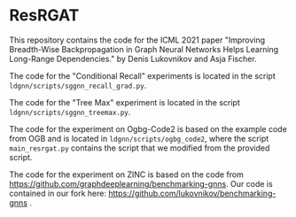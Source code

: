 # ResRGAT
This repository contains the code for the ICML 2021 paper "Improving Breadth-Wise Backpropagation in Graph Neural Networks Helps Learning Long-Range Dependencies." by Denis Lukovnikov and Asja Fischer.

The code for the "Conditional Recall" experiments is located in the script `ldgnn/scripts/sggnn_recall_grad.py`.

The code for the "Tree Max" experiment is located in the script `ldgnn/scripts/sggnn_treemax.py`.

The code for the experiment on Ogbg-Code2 is based on the example code from OGB and is located in `ldgnn/scripts/ogbg_code2`, where the script `main_resrgat.py` contains the script that we modified from the provided script.

The code for the experiment on ZINC is based on the code from https://github.com/graphdeeplearning/benchmarking-gnns. Our code is contained in our fork here: https://github.com/lukovnikov/benchmarking-gnns . 